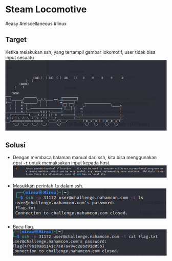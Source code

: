 # Steam Locomotive
#easy #miscellaneous #linux 

## Target
Ketika melakukan ssh, yang tertampil gambar lokomotif, user tidak bisa input sesuatu
![](attachments/Pasted%20image%2020220506111634.png)

## Solusi
- Dengan membaca halaman manual dari ssh, kita bisa menggunakan opsi `-t` untuk memaksakan input kepada host.  
![](attachments/Pasted%20image%2020220506111441.png)

- Masukkan perintah `ls` dalam ssh.  
![](attachments/Pasted%20image%2020220506111515.png)

- Baca flag.  
![](attachments/Pasted%20image%2020220506111550.png)

